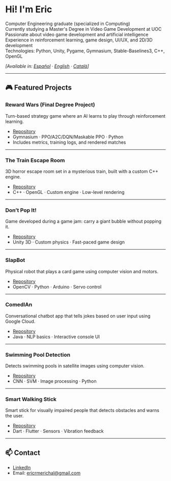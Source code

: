 # Hi! I'm Eric

Computer Engineering graduate (specialized in Computing)  
Currently studying a Master's Degree in Video Game Development at UOC  
Passionate about video game development and artificial intelligence  
Experience in reinforcement learning, game design, UI/UX, and 2D/3D development  
Technologies: Python, Unity, Pygame, Gymnasium, Stable-Baselines3, C++, OpenGL

*[Available in: [Español](./README.es.md) · [English](./README.md) · [Català](./README.cat.md)]*

---

## 🎮 Featured Projects

### Reward Wars (Final Degree Project)
Turn-based strategy game where an AI learns to play through reinforcement learning.
- [Repository](https://github.com/ericrmerichal/Reward-Wars)
- Gymnasium · PPO/A2C/DQN/Maskable PPO · Python
- Includes metrics, training logs, and rendered matches

---

### The Train Escape Room
3D horror escape room set in a mysterious train, built with a custom C++ engine.
- [Repository](https://github.com/ericrmerichal/The-Train-Escape-Room)
- C++ · OpenGL · Custom engine · Low-level rendering

---

### Don’t Pop It!
Game developed during a game jam: carry a giant bubble without popping it.
- [Repository](https://github.com/ericrmerichal/Don-t-Pop-It)
- Unity 3D · Custom physics · Fast-paced game design

---

### SlapBot
Physical robot that plays a card game using computer vision and motors.
- [Repository](https://github.com/ericrmerichal/SlapBot)
- OpenCV · Python · Arduino · Servo control

---

### ComedIAn
Conversational chatbot app that tells jokes based on user input using Google Cloud.
- [Repository](https://github.com/ericrmerichal/ComedIAn)
- Java · NLP basics · Interactive console UI

---

### Swimming Pool Detection
Detects swimming pools in satellite images using computer vision.
- [Repository](https://github.com/ericrmerichal/Swiming_Pool_Detection)
- CNN · SVM · Image processing · Python

---

### Smart Walking Stick
Smart stick for visually impaired people that detects obstacles and warns the user.
- [Repository](https://github.com/ericrmerichal/Smart-Walking-Stick)
- Dart · Flutter · Sensors · Vibration feedback

---

## 📫 Contact
- [LinkedIn](https://linkedin.com/in/tu-usuario)
- Email: ericrmerichal@gmail.com
